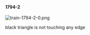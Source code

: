#### 1794-2
![train-1794-2-0.png](https://github.com/lil-lab/nlvr/raw/master/nlvr/train/images/44/train-1794-2-0.png "train-1794-2-0.png")

black triangle is not touching any edge
